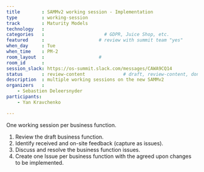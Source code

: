 ```yaml
---
title        : SAMMv2 working session - Implementation
type         : working-session
track        : Maturity Models
technology   :
categories   :                      # GDPR, Juice Shop, etc.
featured     :                    # review with summit team "yes"
when_day     : Tue
when_time    : PM-2
room_layout  :                    #
room_id      :
session_slack: https://os-summit.slack.com/messages/CAWA9CQ14
status       : review-content              # draft, review-content, done
description  : multiple working sessions on the new SAMMv2
organizers   :
    - Sebastien Deleersnyder
participants:
    - Yan Kravchenko

---
```


One working session per business function.
1) Review the draft business function.
2) Identify received and on-site feedback (capture as issues).
3) Discuss and resolve the business function issues.
4) Create one Issue per business function with the agreed upon changes to be implemented.
